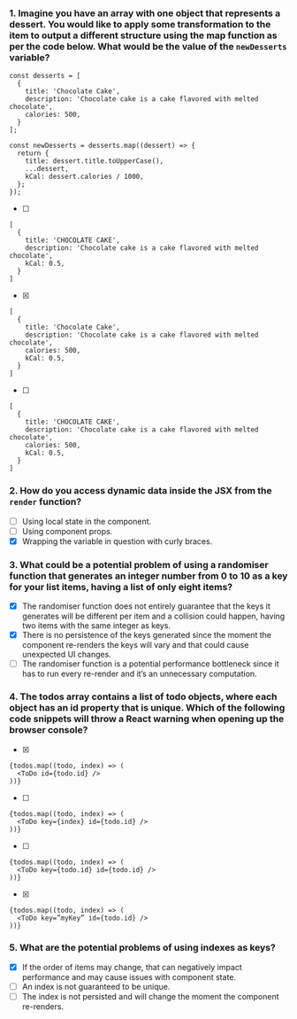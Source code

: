 ### 1. Imagine you have an array with one object that represents a dessert. You would like to apply some transformation to the item to output a different structure using the map function as per the code below. What would be the value of the `newDesserts` variable?

```
const desserts = [
  {
    title: 'Chocolate Cake',
    description: 'Chocolate cake is a cake flavored with melted chocolate',
    calories: 500,
  }
];

const newDesserts = desserts.map((dessert) => {
  return {
    title: dessert.title.toUpperCase(),
    ...dessert,
    kCal: dessert.calories / 1000,
  };
});
```

- [ ]

```
[
  {
    title: 'CHOCOLATE CAKE',
    description: 'Chocolate cake is a cake flavored with melted chocolate',
    kCal: 0.5,
  }
]
```

- [x]

```
[
  {
    title: 'Chocolate Cake',
    description: 'Chocolate cake is a cake flavored with melted chocolate',
    calories: 500,
    kCal: 0.5,
  }
]
```

- [ ]

```
[
  {
    title: 'CHOCOLATE CAKE',
    description: 'Chocolate cake is a cake flavored with melted chocolate',
    calories: 500,
    kCal: 0.5,
  }
]
```

### 2. How do you access dynamic data inside the JSX from the `render` function?

- [ ] Using local state in the component.
- [ ] Using component props.
- [x] Wrapping the variable in question with curly braces.

### 3. What could be a potential problem of using a randomiser function that generates an integer number from 0 to 10 as a key for your list items, having a list of only eight items?

- [x] The randomiser function does not entirely guarantee that the keys it generates will be different per item and a collision could happen, having two items with the same integer as keys.
- [x] There is no persistence of the keys generated since the moment the component re-renders the keys will vary and that could cause unexpected UI changes.
- [ ] The randomiser function is a potential performance bottleneck since it has to run every re-render and it’s an unnecessary computation.

### 4. The todos array contains a list of todo objects, where each object has an id property that is unique. Which of the following code snippets will throw a React warning when opening up the browser console?

- [x]

```
{todos.map((todo, index) => (
  <ToDo id={todo.id} />
))}
```

- [ ]

```
{todos.map((todo, index) => (
  <ToDo key={index} id={todo.id} />
))}
```

- [ ]

```
{todos.map((todo, index) => (
  <ToDo key={todo.id} id={todo.id} />
))}
```

- [x]

```
{todos.map((todo, index) => (
  <ToDo key=”myKey” id={todo.id} />
))}
```

### 5. What are the potential problems of using indexes as keys?

- [x] If the order of items may change, that can negatively impact performance and may cause issues with component state.
- [ ] An index is not guaranteed to be unique.
- [ ] The index is not persisted and will change the moment the component re-renders.
